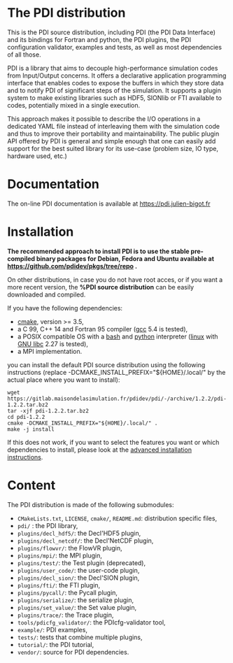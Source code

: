 # The PDI distribution

This is the PDI source distribution, including PDI (the PDI Data Interface) and
its bindings for Fortran and python, the PDI plugins, the PDI configuration
validator, examples and tests, as well as most dependencies of all those.

PDI is a library that aims to decouple high-performance simulation codes from
Input/Output concerns.
It offers a declarative application programming interface that enables codes to
expose the buffers in which they store data and to notify PDI of significant
steps of the simulation.
It supports a plugin system to make existing libraries such as HDF5, SIONlib or
FTI available to codes, potentially mixed in a single execution.

This approach makes it possible to describe the I/O operations in a dedicated
YAML file instead of interleaving them with the simulation code and thus to
improve their portability and maintainability.
The public plugin API offered by PDI is general and simple enough that one can
easily add support for the best suited library for its use-case (problem size,
IO type, hardware used, etc.)

# Documentation

The on-line PDI documentation is available at https://pdi.julien-bigot.fr

# Installation

**The recommended approach to install PDI is to use the stable pre-compiled binary
packages for Debian, Fedora and Ubuntu available at
https://github.com/pdidev/pkgs/tree/repo .**

On other distributions, in case you do not have root acces, or if you want a
more recent version, the **%PDI source distribution** can be easily downloaded
and compiled.

If you have the following dependencies:
* [cmake](https://cmake.org), version >= 3.5,
* a C 99, C++ 14 and Fortran 95 compiler ([gcc](https://gcc.gnu.org/) 5.4 is
  tested),
* a POSIX compatible OS with a [bash](https://www.gnu.org/software/bash/) and
  [python](https://www.python.org/) interpreter
  ([linux](https://www.kernel.org/) with
  [GNU libc](https://www.gnu.org/software/libc/) 2.27 is tested),
* a MPI implementation.

you can install the default PDI source distribution using the following
instructions (replace -DCMAKE_INSTALL_PREFIX="${HOME}/.local/" by the actual
place where you want to install):
```
wget https://gitlab.maisondelasimulation.fr/pdidev/pdi/-/archive/1.2.2/pdi-1.2.2.tar.bz2
tar -xjf pdi-1.2.2.tar.bz2
cd pdi-1.2.2
cmake -DCMAKE_INSTALL_PREFIX="${HOME}/.local/" .
make -j install
```

If this does not work, if you want to select the features you want or which
dependencies to install, please look at the 
[advanced installation instructions](https://pdi.julien-bigot.fr/master/Installation.html).

# Content

The PDI distribution is made of the following submodules:
* `CMakeLists.txt`, `LICENSE`, `cmake/`, `README.md`: distribution specific files,
* `pdi/` : the PDI library,
* `plugins/decl_hdf5/`: the Decl'HDF5 plugin,
* `plugins/decl_netcdf/`: the Decl'NetCDF plugin,
* `plugins/flowvr/`: the FlowVR plugin,
* `plugins/mpi/`: the MPI plugin,
* `plugins/test/`: the Test plugin (deprecated),
* `plugins/user_code/`: the user-code plugin,
* `plugins/decl_sion/`: the Decl'SION plugin,
* `plugins/fti/`: the FTI plugin,
* `plugins/pycall/`: the Pycall plugin,
* `plugins/serialize/`: the serialize plugin,
* `plugins/set_value/`: the Set value plugin,
* `plugins/trace/`: the Trace plugin,
* `tools/pdicfg_validator/`: the PDIcfg-validator tool,
* `example/`: PDI examples,
* `tests/`: tests that combine multiple plugins,
* `tutorial/`: the PDI tutorial,
* `vendor/`: source for PDI dependencies.
